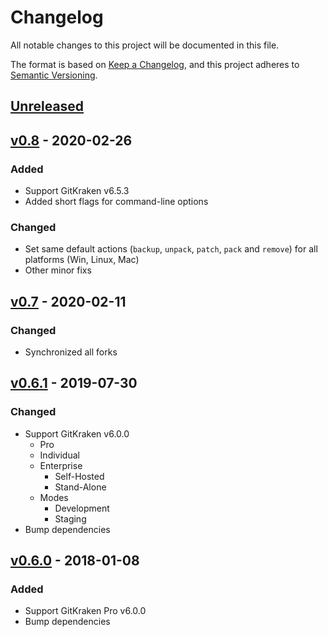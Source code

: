 # Changelog
All notable changes to this project will be documented in this file.

The format is based on [Keep a Changelog](https://keepachangelog.com/en/1.0.0/),
and this project adheres to [Semantic Versioning](https://semver.org/spec/v2.0.0.html).

## [Unreleased]

## [v0.8] - 2020-02-26
### Added
- Support GitKraken v6.5.3
- Added short flags for command-line options

### Changed
- Set same default actions (`backup`, `unpack`, `patch`, `pack` and `remove`) for all platforms (Win, Linux, Mac)
- Other minor fixs

## [v0.7] - 2020-02-11
### Changed
- Synchronized all forks

## [v0.6.1] - 2019-07-30
### Changed
- Support GitKraken v6.0.0
  - Pro
  - Individual
  - Enterprise
    - Self-Hosted
    - Stand-Alone
  - Modes
    - Development
    - Staging
- Bump dependencies

## [v0.6.0] - 2018-01-08
### Added
- Support GitKraken Pro v6.0.0
- Bump dependencies

[Unreleased]: https://github.com/BoGnY/GitCracken/compare/v0.8...HEAD
[v0.8]: https://github.com/BoGnY/GitCracken/compare/v0.7...v0.8
[v0.7]: https://github.com/BoGnY/GitCracken/compare/v0.6.1...v0.7
[v0.6.1]: https://github.com/BoGnY/GitCracken/compare/v0.6.0...v0.6.1
[v0.6.0]: https://github.com/BoGnY/GitCracken/releases/tag/v0.6.0

